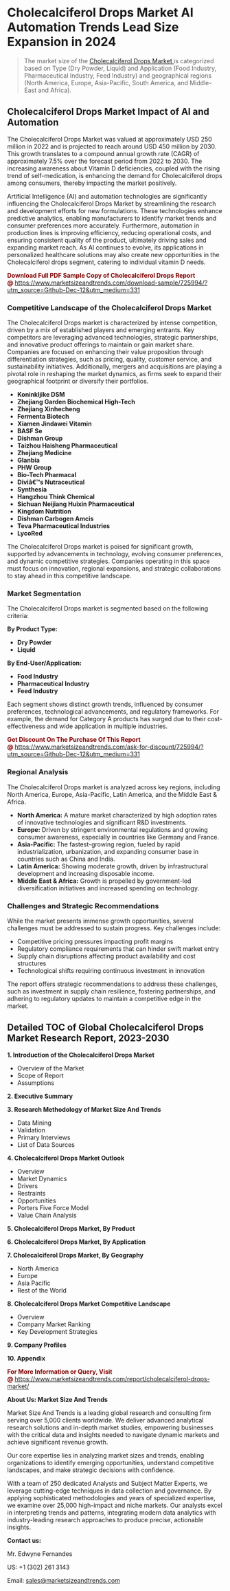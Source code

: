 <H1>Cholecalciferol Drops Market AI Automation Trends Lead Size Expansion in 2024</H1><blockquote><p>The market size of the <a href="https://www.marketsizeandtrends.com/download-sample/725994/?utm_source=Github-Dec-12&amp;utm_medium=331" target="_blank">Cholecalciferol Drops Market </a>is categorized based on Type (Dry Powder, Liquid) and Application (Food Industry, Pharmaceutical Industry, Feed Industry) and geographical regions (North America, Europe, Asia-Pacific, South America, and Middle-East and Africa).</p></blockquote><p><h2>Cholecalciferol Drops Market Impact of AI and Automation</h2><p>The Cholecalciferol Drops Market was valued at approximately USD 250 million in 2022 and is projected to reach around USD 450 million by 2030. This growth translates to a compound annual growth rate (CAGR) of approximately 7.5% over the forecast period from 2022 to 2030. The increasing awareness about Vitamin D deficiencies, coupled with the rising trend of self-medication, is enhancing the demand for Cholecalciferol drops among consumers, thereby impacting the market positively.</p><p>Artificial Intelligence (AI) and automation technologies are significantly influencing the Cholecalciferol Drops Market by streamlining the research and development efforts for new formulations. These technologies enhance predictive analytics, enabling manufacturers to identify market trends and consumer preferences more accurately. Furthermore, automation in production lines is improving efficiency, reducing operational costs, and ensuring consistent quality of the product, ultimately driving sales and expanding market reach. As AI continues to evolve, its applications in personalized healthcare solutions may also create new opportunities in the Cholecalciferol drops segment, catering to individual vitamin D needs.</p></p><p><strong><span style="color: #800000;">Download Full PDF Sample Copy of Cholecalciferol Drops Report @</span>&nbsp;</strong><a href="https://www.marketsizeandtrends.com/download-sample/725994/?utm_source=Github-Dec-12&amp;utm_medium=331">https://www.marketsizeandtrends.com/download-sample/725994/?utm_source=Github-Dec-12&amp;utm_medium=331</a></p><h3>Competitive Landscape of the Cholecalciferol Drops Market</h3><p>The Cholecalciferol Drops market is characterized by intense competition, driven by a mix of established players and emerging entrants. Key competitors are leveraging advanced technologies, strategic partnerships, and innovative product offerings to maintain or gain market share. Companies are focused on enhancing their value proposition through differentiation strategies, such as pricing, quality, customer service, and sustainability initiatives. Additionally, mergers and acquisitions are playing a pivotal role in reshaping the market dynamics, as firms seek to expand their geographical footprint or diversify their portfolios.</p><p><strong><p><ul><li>Koninkljike DSM </li><li> Zhejiang Garden Biochemical High-Tech </li><li> Zhejiang Xinhecheng </li><li> Fermenta Biotech </li><li> Xiamen Jindawei Vitamin </li><li> BASF Se </li><li> Dishman Group </li><li> Taizhou Haisheng Pharmaceutical </li><li> Zhejiang Medicine </li><li> Glanbia </li><li> PHW Group </li><li> Bio-Tech Pharmacal </li><li> Diviâ€™s Nutraceutical </li><li> Synthesia </li><li> Hangzhou Think Chemical </li><li> Sichuan Neijiang Huixin Pharmaceutical </li><li> Kingdom Nutrition </li><li> Dishman Carbogen Amcis </li><li> Teva Pharmaceutical Industries </li><li> LycoRed</p></li></ul></p></strong></p><p>The Cholecalciferol Drops market is poised for significant growth, supported by advancements in technology, evolving consumer preferences, and dynamic competitive strategies. Companies operating in this space must focus on innovation, regional expansions, and strategic collaborations to stay ahead in this competitive landscape.</p><h3>Market Segmentation</h3><p>The Cholecalciferol Drops market is segmented based on the following criteria:</p><p><strong>By Product Type:</strong></p><p><strong><p><ul><li>Dry Powder </li><li> Liquid</p></li></ul></p></strong></p><p><strong>By End-User/Application:</strong></p><p><strong><p><ul><li>Food Industry </li><li> Pharmaceutical Industry </li><li> Feed Industry</p></li></ul></p></strong></p><p>Each segment shows distinct growth trends, influenced by consumer preferences, technological advancements, and regulatory frameworks. For example, the demand for Category A products has surged due to their cost-effectiveness and wide application in multiple industries.</p><p><strong><span style="color: #800000;">Get Discount On The Purchase Of This Report @&nbsp;</span></strong><a href="https://www.marketsizeandtrends.com/ask-for-discount/725994/?utm_source=Github-Dec-12&amp;utm_medium=331">https://www.marketsizeandtrends.com/ask-for-discount/725994/?utm_source=Github-Dec-12&amp;utm_medium=331</a></p><h3>Regional Analysis</h3><p>The Cholecalciferol Drops market is analyzed across key regions, including North America, Europe, Asia-Pacific, Latin America, and the Middle East &amp; Africa.</p><ul><li><strong>North America:</strong> A mature market characterized by high adoption rates of innovative technologies and significant R&amp;D investments.</li><li><strong>Europe:</strong> Driven by stringent environmental regulations and growing consumer awareness, especially in countries like Germany and France.</li><li><strong>Asia-Pacific:</strong> The fastest-growing region, fueled by rapid industrialization, urbanization, and expanding consumer base in countries such as China and India.</li><li><strong>Latin America:</strong> Showing moderate growth, driven by infrastructural development and increasing disposable income.</li><li><strong>Middle East &amp; Africa:</strong> Growth is propelled by government-led diversification initiatives and increased spending on technology.</li></ul><h3>Challenges and Strategic Recommendations</h3><p>While the market presents immense growth opportunities, several challenges must be addressed to sustain progress. Key challenges include:</p><ul><li>Competitive pricing pressures impacting profit margins</li><li>Regulatory compliance requirements that can hinder swift market entry</li><li>Supply chain disruptions affecting product availability and cost structures</li><li>Technological shifts requiring continuous investment in innovation</li></ul><p>The report offers strategic recommendations to address these challenges, such as investment in supply chain resilience, fostering partnerships, and adhering to regulatory updates to maintain a competitive edge in the market.</p><h2>Detailed TOC of Global Cholecalciferol Drops Market Research Report, 2023-2030</h2><p><strong>1. Introduction of the Cholecalciferol Drops Market</strong></p><ul><li>Overview of the Market</li><li>Scope of Report</li><li>Assumptions&nbsp;</li></ul><p><strong>2. Executive Summary</strong></p><p><strong>3. Research Methodology of <strong>Market Size And Trends</strong></strong></p><ul><li>Data Mining</li><li>Validation</li><li>Primary Interviews</li><li>List of Data Sources&nbsp;</li></ul><p><strong>4. Cholecalciferol Drops Market Outlook</strong></p><ul><li>Overview</li><li>Market Dynamics</li><li>Drivers</li><li>Restraints</li><li>Opportunities</li><li>Porters Five Force Model</li><li>Value Chain Analysis&nbsp;</li></ul><p><strong>5. Cholecalciferol Drops Market, By Product</strong></p><p><strong>6. Cholecalciferol Drops Market, By Application</strong></p><p><strong>7. Cholecalciferol Drops Market, By Geography</strong></p><ul><li>North America</li><li>Europe</li><li>Asia Pacific</li><li>Rest of the World&nbsp;</li></ul><p><strong>8. Cholecalciferol Drops Market Competitive Landscape</strong></p><ul><li>Overview</li><li>Company Market Ranking</li><li>Key Development Strategies&nbsp;</li></ul><p><strong>9. Company Profiles</strong></p><p><strong>10. Appendix</strong></p><p><strong><span style="color: #800000;">For More Information or Query, Visit @&nbsp;</span></strong><a href="https://www.marketsizeandtrends.com/report/cholecalciferol-drops-market/">https://www.marketsizeandtrends.com/report/cholecalciferol-drops-market/</a></p><p></p><p><strong>About Us:&nbsp;Market Size And Trends</strong></p><p>Market Size And Trends&nbsp;is a leading global research and consulting firm serving over 5,000 clients worldwide. We deliver advanced analytical research solutions and in-depth market studies, empowering businesses with the critical data and insights needed to navigate dynamic markets and achieve significant revenue growth.</p><p>Our core expertise lies in analyzing market sizes and trends, enabling organizations to identify emerging opportunities, understand competitive landscapes, and make strategic decisions with confidence.</p><p>With a team of 250 dedicated Analysts and Subject Matter Experts, we leverage cutting-edge techniques in data collection and governance. By applying sophisticated methodologies and years of specialized expertise, we examine over 25,000 high-impact and niche markets. Our analysts excel in interpreting trends and patterns, integrating modern data analytics with industry-leading research approaches to produce precise, actionable insights.</p><p><strong>Contact us:</strong></p><p>Mr. Edwyne Fernandes</p><p>US: +1 (302) 261 3143</p><p>Email: <a href="mailto:sales@marketsizeandtrends.com">sales@marketsizeandtrends.com</a>&nbsp;</p>
